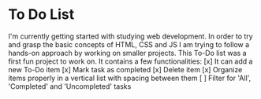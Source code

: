 # To Do List

I'm currently getting started with studying web development. In order to try and grasp the basic concepts of HTML, CSS and JS I am trying to follow a hands-on approach by working on smaller projects. 
This To-Do list was a first fun project to work on. It contains a few functionalities:
  [x] It can add a new To-Do item
  [x] Mark task as completed
  [x] Delete item
  [x] Organize items properly in a vertical list with spacing between them
  [ ] Filter for 'All', 'Completed' and 'Uncompleted' tasks
  
